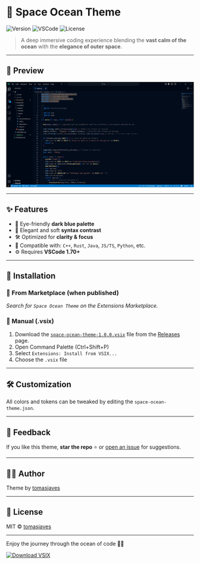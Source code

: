 # 🚀 Space Ocean Theme

![Version](https://img.shields.io/badge/version-1.0.0-blue?style=flat-square)
![VSCode](https://img.shields.io/badge/VSCode-1.70%2B-blueviolet?style=flat-square)
![License](https://img.shields.io/badge/license-MIT-green?style=flat-square)

> A deep immersive coding experience blending the **vast calm of the ocean** with the **elegance of outer space**.

---

## 🌌 Preview

![Space Ocean Preview](images/space-ocean.png)

---

## ✨ Features

- 🧿 Eye-friendly **dark blue palette**
- 🎨 Elegant and soft **syntax contrast**
- 🛠️ Optimized for **clarity & focus**
- 🧬 Compatible with: `C++`, `Rust`, `Java`, `JS/TS`, `Python`, etc.
- ⚙️ Requires **VSCode 1.70+**

---

## 🚀 Installation

### 🔸 From Marketplace (when published)

_Search for `Space Ocean Theme` on the Extensions Marketplace._

### 🔸 Manual (.vsix)

1. Download the [`space-ocean-theme-1.0.0.vsix`](https://github.com/tomasjaves/space-ocean-theme/releases/download/v1.0.0/space-ocean-theme-1.0.0.vsix) file from the [Releases](https://github.com/tomasjaves/space-ocean-theme/releases) page.
2. Open Command Palette (Ctrl+Shift+P)
3. Select `Extensions: Install from VSIX...`
4. Choose the `.vsix` file

---

## 🛠️ Customization

All colors and tokens can be tweaked by editing the `space-ocean-theme.json`.

---

## 🙌 Feedback

If you like this theme, **star the repo** ⭐ or [open an issue](https://github.com/tomasjaves/space-ocean-theme/issues) for suggestions.

---

## 🧑‍💻 Author

Theme by [tomasjaves](https://github.com/tomasjaves)

---

## 📜 License

MIT © [tomasjaves](https://github.com/tomasjaves)

---

Enjoy the journey through the ocean of code 🌊✨

[![Download VSIX](https://img.shields.io/badge/Download-.vsix-blue?logo=visualstudiocode&logoColor=white)](https://github.com/tomasjaves/space-ocean-theme/releases/download/v1.0.0/space-ocean-theme-1.0.0.vsix)